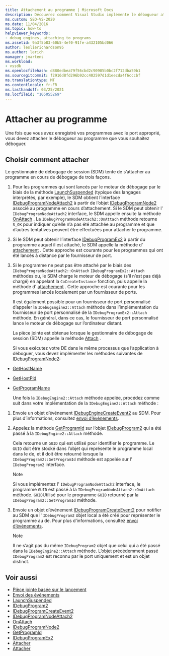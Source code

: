 ```yaml
---
title: Attachement au programme | Microsoft Docs
description: Découvrez comment Visual Studio implémente le débogueur attaché à un programme une fois que le programme a été inscrit avec le port approprié.
ms.custom: SEO-VS-2020
ms.date: 11/04/2016
ms.topic: how-to
helpviewer_keywords:
- debug engines, attaching to programs
ms.assetid: 9a3f5b83-60b5-4ef0-91fe-a432105bd066
author: leslierichardson95
ms.author: lerich
manager: jmartens
ms.workload:
- vssdk
ms.openlocfilehash: d880edbea79f56cbd2c90905b0bc2f712dba59b1
ms.sourcegitcommit: f2916d8fd296b92cc402597d1d1eecda4f6cccbf
ms.translationtype: MT
ms.contentlocale: fr-FR
ms.lasthandoff: 03/25/2021
ms.locfileid: "105055269"
---
```

# <a name="attach-to-the-program"></a>Attacher au programme
Une fois que vous avez enregistré vos programmes avec le port approprié, vous devez attacher le débogueur au programme que vous souhaitez déboguer.

## <a name="choose-how-to-attach"></a>Choisir comment attacher
 Le gestionnaire de débogage de session (SDM) tente de s’attacher au programme en cours de débogage de trois façons.

1. Pour les programmes qui sont lancés par le moteur de débogage par le biais de la méthode [LaunchSuspended](../../extensibility/debugger/reference/idebugenginelaunch2-launchsuspended.md) (typique des langages interprétés, par exemple), le SDM obtient l’interface [IDebugProgramNodeAttach2](../../extensibility/debugger/reference/idebugprogramnodeattach2.md) à partir de l’objet [IDebugProgramNode2](../../extensibility/debugger/reference/idebugprogramnode2.md) associé au programme en cours d’attachement. Si le SDM peut obtenir l' `IDebugProgramNodeAttach2` interface, le SDM appelle ensuite la méthode [OnAttach](../../extensibility/debugger/reference/idebugprogramnodeattach2-onattach.md) . La `IDebugProgramNodeAttach2::OnAttach` méthode retourne `S_OK` pour indiquer qu’elle n’a pas été attachée au programme et que d’autres tentatives peuvent être effectuées pour attacher le programme.

2. Si le SDM peut obtenir l’interface [IDebugProgramEx2](../../extensibility/debugger/reference/idebugprogramex2.md) à partir du programme auquel il est attaché, le SDM appelle la méthode d' [attachement](../../extensibility/debugger/reference/idebugprogramex2-attach.md) . Cette approche est courante pour les programmes qui ont été lancés à distance par le fournisseur de port.

3. Si le programme ne peut pas être attaché par le biais des `IDebugProgramNodeAttach2::OnAttach` `IDebugProgramEx2::Attach` méthodes ou, le SDM charge le moteur de débogage (s’il n’est pas déjà chargé) en appelant la `CoCreateInstance` fonction, puis appelle la méthode d' [attachement](../../extensibility/debugger/reference/idebugengine2-attach.md) . Cette approche est courante pour les programmes lancés localement par un fournisseur de ports.

    Il est également possible pour un fournisseur de port personnalisé d’appeler la `IDebugEngine2::Attach` méthode dans l’implémentation du fournisseur de port personnalisé de la `IDebugProgramEx2::Attach` méthode. En général, dans ce cas, le fournisseur de port personnalisé lance le moteur de débogage sur l’ordinateur distant.

   La pièce jointe est obtenue lorsque le gestionnaire de débogage de session (SDM) appelle la méthode [Attach](../../extensibility/debugger/reference/idebugengine2-attach.md) .

   Si vous exécutez votre DE dans le même processus que l’application à déboguer, vous devez implémenter les méthodes suivantes de [IDebugProgramNode2](../../extensibility/debugger/reference/idebugprogramnode2.md):

- [GetHostName](../../extensibility/debugger/reference/idebugprogramnode2-gethostname.md)

- [GetHostPid](../../extensibility/debugger/reference/idebugprogramnode2-gethostpid.md)

- [GetProgramName](../../extensibility/debugger/reference/idebugprogramnode2-getprogramname.md)

  Une fois la `IDebugEngine2::Attach` méthode appelée, procédez comme suit dans votre implémentation de la `IDebugEngine2::Attach` méthode :

1. Envoie un objet d’événement [IDebugEngineCreateEvent2](../../extensibility/debugger/reference/idebugenginecreateevent2.md) au SDM. Pour plus d’informations, consultez [envoi d’événements](../../extensibility/debugger/sending-events.md).

2. Appelez la méthode [GetProgramId](../../extensibility/debugger/reference/idebugprogram2-getprogramid.md) sur l’objet [IDebugProgram2](../../extensibility/debugger/reference/idebugprogram2.md) qui a été passé à la `IDebugEngine2::Attach` méthode.

     Cela retourne un `GUID` qui est utilisé pour identifier le programme. Le `GUID` doit être stocké dans l’objet qui représente le programme local dans le de, et il doit être retourné lorsque la `IDebugProgram2::GetProgramId` méthode est appelée sur l' `IDebugProgram2` interface.

    > [!NOTE]
    > Si vous implémentez l' `IDebugProgramNodeAttach2` interface, le programme `GUID` est passé à la `IDebugProgramNodeAttach2::OnAttach` méthode. `GUID`Utilisé pour le programme `GUID` retourné par la `IDebugProgram2::GetProgramId` méthode.

3. Envoie un objet d’événement [IDebugProgramCreateEvent2](../../extensibility/debugger/reference/idebugprogramcreateevent2.md) pour notifier au SDM que l' `IDebugProgram2` objet local a été créé pour représenter le programme au de. Pour plus d’informations, consultez [envoi d’événements](../../extensibility/debugger/sending-events.md).

    > [!NOTE]
    > Il ne s’agit pas du même `IDebugProgram2` objet que celui qui a été passé dans la `IDebugEngine2::Attach` méthode. L’objet précédemment passé `IDebugProgram2` est reconnu par le port uniquement et est un objet distinct.

## <a name="see-also"></a>Voir aussi
- [Pièce jointe basée sur le lancement](../../extensibility/debugger/launch-based-attachment.md)
- [Envoi des événements](../../extensibility/debugger/sending-events.md)
- [LaunchSuspended](../../extensibility/debugger/reference/idebugenginelaunch2-launchsuspended.md)
- [IDebugProgram2](../../extensibility/debugger/reference/idebugprogram2.md)
- [IDebugProgramCreateEvent2](../../extensibility/debugger/reference/idebugprogramcreateevent2.md)
- [IDebugProgramNodeAttach2](../../extensibility/debugger/reference/idebugprogramnodeattach2.md)
- [OnAttach](../../extensibility/debugger/reference/idebugprogramnodeattach2-onattach.md)
- [IDebugProgramNode2](../../extensibility/debugger/reference/idebugprogramnode2.md)
- [GetProgramId](../../extensibility/debugger/reference/idebugprogram2-getprogramid.md)
- [IDebugProgramEx2](../../extensibility/debugger/reference/idebugprogramex2.md)
- [Attacher](../../extensibility/debugger/reference/idebugprogramex2-attach.md)
- [Attacher](../../extensibility/debugger/reference/idebugengine2-attach.md)
